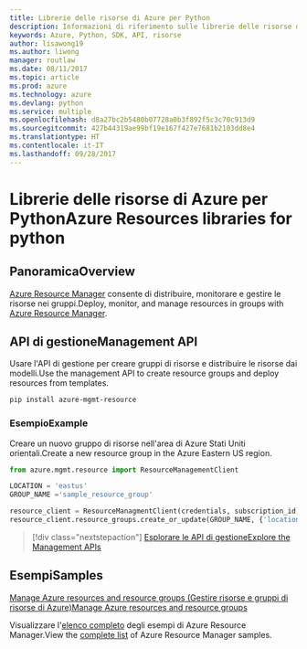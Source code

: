 ```yaml
---
title: Librerie delle risorse di Azure per Python
description: Informazioni di riferimento sulle librerie delle risorse di Azure per Python
keywords: Azure, Python, SDK, API, risorse
author: lisawong19
ms.author: liwong
manager: routlaw
ms.date: 08/11/2017
ms.topic: article
ms.prod: azure
ms.technology: azure
ms.devlang: python
ms.service: multiple
ms.openlocfilehash: d8a27bc2b5480b07728a0b3f892f5c3c70c913d9
ms.sourcegitcommit: 427b44319ae99bf19e167f427e7681b2103dd8e4
ms.translationtype: HT
ms.contentlocale: it-IT
ms.lasthandoff: 09/28/2017
---
```

# <a name="azure-resources-libraries-for-python"></a><span data-ttu-id="a2653-104">Librerie delle risorse di Azure per Python</span><span class="sxs-lookup"><span data-stu-id="a2653-104">Azure Resources libraries for python</span></span>

## <a name="overview"></a><span data-ttu-id="a2653-105">Panoramica</span><span class="sxs-lookup"><span data-stu-id="a2653-105">Overview</span></span> 
<span data-ttu-id="a2653-106">[Azure Resource Manager](https://docs.microsoft.com/en-us/azure/azure-resource-manager/resource-group-overview) consente di distribuire, monitorare e gestire le risorse nei gruppi.</span><span class="sxs-lookup"><span data-stu-id="a2653-106">Deploy, monitor, and manage resources in groups with [Azure Resource Manager](https://docs.microsoft.com/en-us/azure/azure-resource-manager/resource-group-overview).</span></span>

## <a name="management-api"></a><span data-ttu-id="a2653-107">API di gestione</span><span class="sxs-lookup"><span data-stu-id="a2653-107">Management API</span></span>
<span data-ttu-id="a2653-108">Usare l'API di gestione per creare gruppi di risorse e distribuire le risorse dai modelli.</span><span class="sxs-lookup"><span data-stu-id="a2653-108">Use the management API to create resource groups and deploy resources from templates.</span></span>

```bash
pip install azure-mgmt-resource
```
### <a name="example"></a><span data-ttu-id="a2653-109">Esempio</span><span class="sxs-lookup"><span data-stu-id="a2653-109">Example</span></span> 
<span data-ttu-id="a2653-110">Creare un nuovo gruppo di risorse nell'area di Azure Stati Uniti orientali.</span><span class="sxs-lookup"><span data-stu-id="a2653-110">Create a new resource group in the Azure Eastern US region.</span></span>

```python
from azure.mgmt.resource import ResourceManagementClient

LOCATION = 'eastus'
GROUP_NAME ='sample_resource_group'

resource_client = ResourceManagmentClient(credentials, subscription_id)
resource_client.resource_groups.create_or_update(GROUP_NAME, {'location': LOCATION})
```

> [!div class="nextstepaction"]
> [<span data-ttu-id="a2653-111">Esplorare le API di gestione</span><span class="sxs-lookup"><span data-stu-id="a2653-111">Explore the Management APIs</span></span>](/python/api/overview/azure/azure.mgmt.resource)

## <a name="samples"></a><span data-ttu-id="a2653-112">Esempi</span><span class="sxs-lookup"><span data-stu-id="a2653-112">Samples</span></span>
[<span data-ttu-id="a2653-113">Manage Azure resources and resource groups (Gestire risorse e gruppi di risorse di Azure)</span><span class="sxs-lookup"><span data-stu-id="a2653-113">Manage Azure resources and resource groups</span></span>](https://github.com/Azure-Samples/resource-manager-python-resources-and-groups)

<span data-ttu-id="a2653-114">Visualizzare l'[elenco completo](https://azure.microsoft.com/resources/samples/?platform=python&term=resource) degli esempi di Azure Resource Manager.</span><span class="sxs-lookup"><span data-stu-id="a2653-114">View the [complete list](https://azure.microsoft.com/resources/samples/?platform=python&term=resource) of Azure Resource Manager samples.</span></span>

